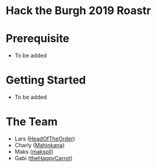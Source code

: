 # Hack the Burgh 2019 Roastr #

# Prerequisite
 - To be added

# Getting Started
 - To be added

# The Team

-  Lars ([HeadOfTheOrder](https://github.com/TheCopperMind))
-  Charly ([Mahinkana](https://github.com/Mahinkana))
-  Maks ([makspll](https://github.com/makspll))
-  Gabi ([theHappyCarrot](https://github.com/theHappyCarrot))


